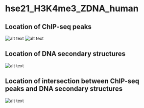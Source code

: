 # hse21_H3K4me3_ZDNA_human

## Location of ChIP-seq peaks
![alt text](https://github.com/vanya-antonov/hse21_H3K4me3_ZDNA_human/raw/main/images/chip_seeker.H3K4me3_A549.ENCFF573MUH.hg19.filtered.plotAnnoPie.png)
![alt text](https://github.com/vanya-antonov/hse21_H3K4me3_ZDNA_human/raw/main/images/chip_seeker.H3K4me3_A549.ENCFF832EOL.hg19.filtered.plotAnnoPie.png)

## Location of DNA secondary structures
![alt text](https://github.com/vanya-antonov/hse21_H3K4me3_ZDNA_human/raw/main/images/chip_seeker.DeepZ.plotAnnoPie.png)

## Location of intersection between ChIP-seq peaks and DNA secondary structures
![alt text](https://raw.githubusercontent.com/vanya-antonov/hse21_H3K4me3_ZDNA_human/main/images/chip_seeker.H3K4me3_A549.intersect_with_DeepZ.plotAnnoPie.png)

